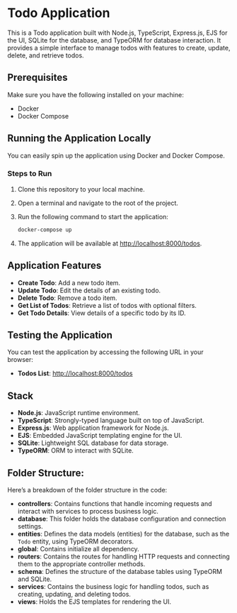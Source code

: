 
# Todo Application

This is a Todo application built with Node.js, TypeScript, Express.js, EJS for the UI, SQLite for the database, and TypeORM for database interaction. It provides a simple interface to manage todos with features to create, update, delete, and retrieve todos.

## Prerequisites

Make sure you have the following installed on your machine:

- Docker
- Docker Compose

## Running the Application Locally

You can easily spin up the application using Docker and Docker Compose.

### Steps to Run

1. Clone this repository to your local machine.

2. Open a terminal and navigate to the root of the project.

3. Run the following command to start the application:

    ```bash
    docker-compose up
    ```

4. The application will be available at [http://localhost:8000/todos](http://localhost:8000/todos).

## Application Features

- **Create Todo**: Add a new todo item.
- **Update Todo**: Edit the details of an existing todo.
- **Delete Todo**: Remove a todo item.
- **Get List of Todos**: Retrieve a list of todos with optional filters.
- **Get Todo Details**: View details of a specific todo by its ID.

## Testing the Application

You can test the application by accessing the following URL in your browser:

- **Todos List**: [http://localhost:8000/todos](http://localhost:8000/todos)

## Stack

- **Node.js**: JavaScript runtime environment.
- **TypeScript**: Strongly-typed language built on top of JavaScript.
- **Express.js**: Web application framework for Node.js.
- **EJS**: Embedded JavaScript templating engine for the UI.
- **SQLite**: Lightweight SQL database for data storage.
- **TypeORM**: ORM to interact with SQLite.

## Folder Structure:

Here’s a breakdown of the folder structure in the code:

-   **controllers**: Contains functions that handle incoming requests and interact with services to process business logic.
-   **database**: This folder holds the database configuration and connection settings.
-   **entities**: Defines the data models (entities) for the database, such as the `Todo` entity, using TypeORM decorators.
-   **global**: Contains initialize all dependency.
-   **routers**: Contains the routes for handling HTTP requests and connecting them to the appropriate controller methods.
-   **schema**: Defines the structure of the database tables using TypeORM and SQLite.
-   **services**: Contains the business logic for handling todos, such as creating, updating, and deleting todos.
-   **views**: Holds the EJS templates for rendering the UI.
